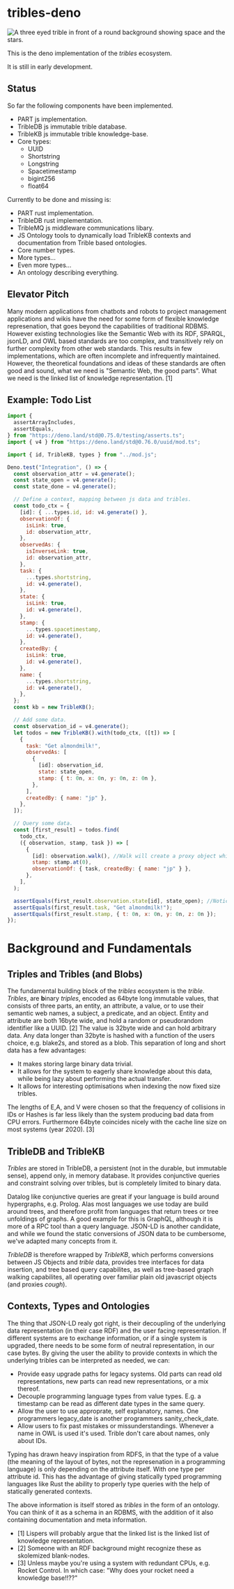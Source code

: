 # tribles-deno
![A three eyed trible in front of a round background showing space and the stars.](./trible.svg)

This is the deno implementation of the _tribles_ ecosystem.

It is still in early development.

## Status
So far the following components have been implemented.

- PART js implementation.
- TribleDB js immutable trible database.
- TribleKB js immutable trible knowledge-base.
- Core types:
  - UUID
  - Shortstring
  - Longstring
  - Spacetimestamp
  - bigint256
  - float64

Currently to be done and missing is:

- PART rust implementation.
- TribleDB rust implementation.
- TribleMQ js middleware communications libary.
- JS Ontology tools to dynamically load TribleKB contexts and documentation from Trible based ontologies.
- Core number types.
- More types...
- Even more types...
- An ontology describing everything.


## Elevator Pitch
Many modern applications from chatbots and robots to project management applications and wikis
have the need for some form of flexible knowledge represenation, that goes beyond the capabilities of traditional RDBMS.
However existing technologies like the Semantic Web with its RDF, SPARQL, jsonLD, and OWL based standards are too complex,
and transitively rely on further complexity from other web standards.
This results in few implementations, which are often incomplete and infrequently maintained.
However, the theoretical foundations and ideas of these standards are often good and sound,
what we need is "Semantic Web, the good parts".
What we need is the linked list of knowledge representation. [1]


## Example: Todo List
```javascript
import {
  assertArrayIncludes,
  assertEquals,
} from "https://deno.land/std@0.75.0/testing/asserts.ts";
import { v4 } from "https://deno.land/std@0.76.0/uuid/mod.ts";

import { id, TribleKB, types } from "../mod.js";

Deno.test("Integration", () => {
  const observation_attr = v4.generate();
  const state_open = v4.generate();
  const state_done = v4.generate();

  // Define a context, mapping between js data and tribles.
  const todo_ctx = {
    [id]: { ...types.id, id: v4.generate() },
    observationOf: {
      isLink: true,
      id: observation_attr,
    },
    observedAs: {
      isInverseLink: true,
      id: observation_attr,
    },
    task: {
      ...types.shortstring,
      id: v4.generate(),
    },
    state: {
      isLink: true,
      id: v4.generate(),
    },
    stamp: {
      ...types.spacetimestamp,
      id: v4.generate(),
    },
    createdBy: {
      isLink: true,
      id: v4.generate(),
    },
    name: {
      ...types.shortstring,
      id: v4.generate(),
    },
  };
  const kb = new TribleKB();

  // Add some data.
  const observation_id = v4.generate();
  let todos = new TribleKB().with(todo_ctx, ([t]) => [
    {
      task: "Get almondmilk!",
      observedAs: [
        {
          [id]: observation_id,
          state: state_open,
          stamp: { t: 0n, x: 0n, y: 0n, z: 0n },
        },
      ],
      createdBy: { name: "jp" },
    },
  ]);

  // Query some data.
  const [first_result] = todos.find(
    todo_ctx,
    ({ observation, stamp, task }) => [
      {
        [id]: observation.walk(), //Walk will create a proxy object which allows us to navigate the graph as a JS tree.
        stamp: stamp.at(0),
        observationOf: { task, createdBy: { name: "jp" } },
      },
    ],
  );

  assertEquals(first_result.observation.state[id], state_open); //Notice the walk() in action.
  assertEquals(first_result.task, "Get almondmilk!");
  assertEquals(first_result.stamp, { t: 0n, x: 0n, y: 0n, z: 0n });
});
```

# Background and Fundamentals
## Triples and Tribles (and Blobs)
The fundamental building block of the _tribles_ ecosystem is the _trible_.
_Tribles_, are **b**inary _triples_, encoded as 64byte long immutable values, that consists of three parts, an entity, an attribute, a value,
or to use their semantic web names, a subject, a predicate, and an object.
Entity and attribute are both 16byte wide, and hold a random or pseudorandom identifier like a UUID. [2]
The value is 32byte wide and can hold arbitrary data.
Any data longer than 32byte is hashed with a function of the users choice, e.g. blake2s, and stored as a blob.
This separation of long and short data has a few advantages:
  - It makes storing large binary data trivial.
  - It allows for the system to eagerly share knowledge about this data, while being lazy about performing the actual transfer.
  - It allows for interesting optimisations when indexing the now fixed size tribles.

The lengths of E,A, and V were chosen so that the frequency of collisions in IDs or Hashes
is far less likely than the system producing bad data from CPU errors. Furthermore 64byte coincides nicely with the cache line size on most systems (year 2020). [3]

## TribleDB and TribleKB
_Tribles_ are stored in TribleDB, a persistent (not in the durable, but immutable sense), append only, in memory database.
It provides conjunctive queries and constraint solving over tribles, but is completely limited to binary data.

Datalog like conjunctive queries are great if your language is build around hypergraphs, e.g. Prolog.
Alas most languages we use today are build around trees, and therefore profit from languages that return trees or tree unfoldings of graphs.
A good example for this is GraphQL, although it is more of a RPC tool than a query language.
JSON-LD is another candidate, and while we found the static conversions of JSON data to be cumbersome,
we've adapted many concepts from it.

_TribleDB_ is therefore wrapped by _TribleKB_, which performs conversions between JS Objects and _trible_ data,
provides tree interfaces for data insertion, and tree based query capabilites, as well as tree-based graph walking capabilites,
all operating over familiar plain old javascript objects (and proxies *cough*).

## Contexts, Types and Ontologies
The thing that JSON-LD realy got right, is their decoupling of the underlying data representation (in their case RDF)
and the user facing representation.
If different systems are to exchange information, or if a single system is upgraded, there needs to be some form of neutral representation, in our case bytes.
By giving the user the ability to provide contexts in which the underlying tribles can be interpreted as needed, we can:
- Provide easy upgrade paths for legacy systems. Old parts can read old representations, new parts can read new representations, or a mix thereof.
- Decouple programming language types from value types. E.g. a timestamp can be read as different date types in the same query.
- Allow the user to use approprate, self explanatory, names. One programmers legacy\_date is another programmers sanity\_check\_date.
- Allow users to fix past mistakes or missunderstandings. Whenever a name in OWL is used it's used. Trible don't care about names, only about IDs.

Typing has drawn heavy inspiration from RDFS, in that the type of a value (the meaning of the layout of bytes, not the represenation in a programming language)
is only depending on the attribute itself. With one type per attribute id.
This has the advantage of giving statically typed programming languages like Rust
the ability to properly type queries with the help of statically generated contexts.

The above information is itself stored as _tribles_ in the form of an ontology.
You can think of it as a schema in an RDBMS, with the addition of it also containing documentation and meta information.

- [1] Lispers will probably argue that the linked list is the linked list of knowledge representation.
- [2] Someone with an RDF background might recognize these as skolemized blank-nodes.
- [3] Unless maybe you're using a system with redundant CPUs, e.g. Rocket Control. In which case: "Why does your rocket need a knowledge base!!??"
